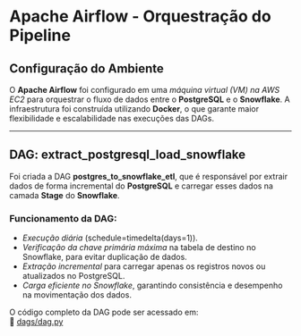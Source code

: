 # Apache Airflow - Orquestração do Pipeline

## Configuração do Ambiente

O **Apache Airflow** foi configurado em uma *máquina virtual (VM) na AWS EC2* para orquestrar o fluxo de dados entre o **PostgreSQL** e o **Snowflake**. A infraestrutura foi construída utilizando **Docker**, o que garante maior flexibilidade e escalabilidade nas execuções das DAGs.

---

## DAG: extract_postgresql_load_snowflake

Foi criada a DAG **postgres_to_snowflake_etl**, que é responsável por extrair dados de forma incremental do **PostgreSQL** e carregar esses dados na camada **Stage** do **Snowflake**.

### Funcionamento da DAG:
- *Execução diária* (schedule=timedelta(days=1)).
- *Verificação da chave primária máxima* na tabela de destino no Snowflake, para evitar duplicação de dados.
- *Extração incremental* para carregar apenas os registros novos ou atualizados no PostgreSQL.
- *Carga eficiente no Snowflake*, garantindo consistência e desempenho na movimentação dos dados.

O código completo da DAG pode ser acessado em:  
📂 [dags/dag.py](./dags/dag.py)